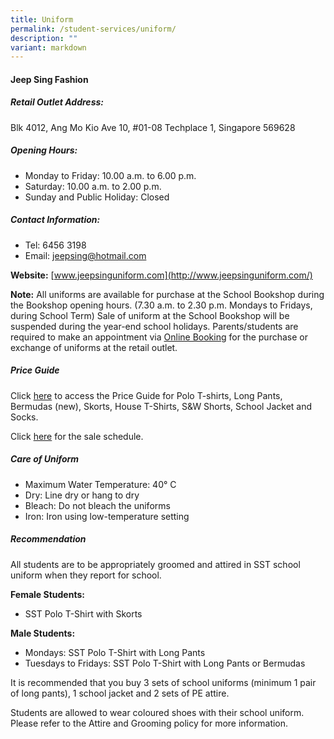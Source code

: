 ```yaml
---
title: Uniform
permalink: /student-services/uniform/
description: ""
variant: markdown
---
```

#### Jeep Sing Fashion

##### Retail Outlet Address:

Blk 4012, Ang Mo Kio Ave 10, #01-08 Techplace 1, Singapore 569628

##### Opening Hours:

*   Monday to Friday: 10.00 a.m. to 6.00 p.m.
*   Saturday: 10.00 a.m. to 2.00 p.m.
*   Sunday and Public Holiday: Closed

##### Contact Information:

*   Tel: 6456 3198
*   Email: jeepsing@hotmail.com

**Website:** [www.jeepsinguniform.com](http://www.jeepsinguniform.com/)

**Note:** All uniforms are available for purchase at the School Bookshop during the Bookshop opening hours. (7.30 a.m. to 2.30 p.m. Mondays to Fridays, during School Term) Sale of uniform at the School Bookshop will be suspended during the year-end school holidays. Parents/students are required to make an appointment via [Online Booking](https://jeepsinguniform.com/pages/appointment-booking) for the purchase or exchange of uniforms at the retail outlet.

##### Price Guide

Click [here](/files/SST_sale_schedule_EY24A_______3_.pdf) to access the Price Guide for Polo T-shirts, Long Pants, Bermudas (new), Skorts, House T-Shirts, S&W Shorts, School Jacket and Socks.

Click [here](/files/SST_sale_schedule_EY23__amended_.pdf) for the sale schedule.


##### Care of Uniform

*   Maximum Water Temperature: 40° C
*   Dry: Line dry or hang to dry
*   Bleach: Do not bleach the uniforms
*   Iron: Iron using low-temperature setting

##### Recommendation

All students are to be appropriately groomed and attired in SST school uniform when they report for school.

**Female Students:**

*   SST Polo T-Shirt with Skorts

**Male Students:**

*   Mondays: SST Polo T-Shirt with Long Pants
*   Tuesdays to Fridays: SST Polo T-Shirt with Long Pants or Bermudas

It is recommended that you buy 3 sets of school uniforms (minimum 1 pair of long pants), 1 school jacket and 2 sets of PE attire.

Students are allowed to wear coloured shoes with their school uniform. Please refer to the Attire and Grooming policy for more information.